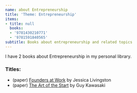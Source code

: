 ```yaml
---
name: about Entrepreneurship
title: 'Theme: Entrepreneurship'
items:
- title: null
  books:
  - '9781430210771'
  - '9781591840565'
subtitle: Books about entrepreneurship and related topics
---
```

I have 2 books about Entrepreneurship in my personal library.

### Titles:
- (paper) [Founders at Work](/books/info/9781430210771) by Jessica Livingston
- (paper) [The Art of the Start](/books/info/9781591840565) by Guy Kawasaki
